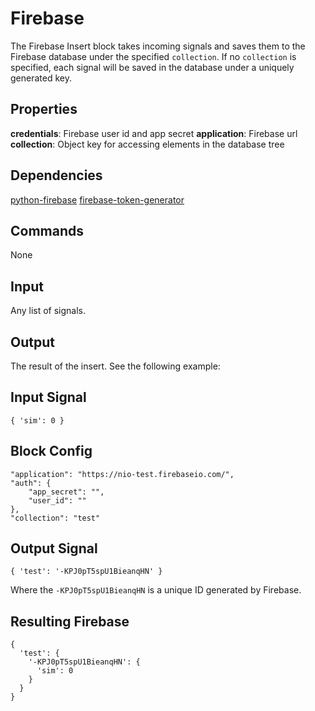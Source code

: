 Firebase
===================
The Firebase Insert block takes incoming signals and saves them to the Firebase database under the specified `collection`. 
If no `collection` is specified, each signal will be saved in the database under a uniquely generated key. 

Properties
-------------------
**credentials**: Firebase user id and app secret
**application**: Firebase url
**collection**: Object key for accessing elements in the database tree

Dependencies
-------------------
[python-firebase](https://pypi.python.org/pypi/python-firebase/1.2)
[firebase-token-generator](https://github.com/firebase/firebase-token-generator-python)

Commands
-------------------
None

Input
-------------------
Any list of signals.

Output
-------------------
The result of the insert. See the following example:

Input Signal
-------------------
```
{ 'sim': 0 }
```

Block Config
-------------------
```
"application": "https://nio-test.firebaseio.com/",
"auth": {
    "app_secret": "",
    "user_id": ""
},
"collection": "test"
```

Output Signal
-------------------
```
{ 'test': '-KPJ0pT5spU1BieanqHN' }
```
Where the `-KPJ0pT5spU1BieanqHN` is a unique ID generated by Firebase.

Resulting Firebase
-------------------
```
{
  'test': {
    '-KPJ0pT5spU1BieanqHN': {
      'sim': 0
    }
  }
}
```
